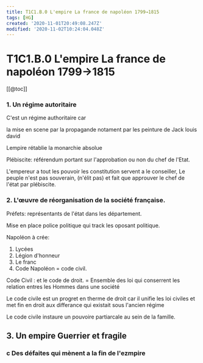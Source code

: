 ```yaml
---
title: T1C1.B.0 L'empire La france de napoléon 1799→1815
tags: [HG]
created: '2020-11-01T20:49:08.247Z'
modified: '2020-11-02T10:24:04.048Z'
---
```


# T1C1.B.0 L'empire La france de napoléon 1799→1815

[[@toc]]

### 1. Un régime autoritaire

C'est un régime authoritaire car 

la mise en scene par la propagande notament par les peinture de Jack louis david

Lempire rétablie la monarchie absolue

Plébiscite: référendum portant sur l'approbation ou non du chef de l'Etat.

L'empereur a tout les pouvoir les constitution servent a le conseiller, Le peuple n'est pas souverain, (n'élit pas) et fait que approuver le chef de l'état par plébiscite.

### 2. L'œuvre de réorganisation de la société française.

Préfets: représentants de l'état dans les département.

Mise en place police politique qui track les oposant politique.

Napoléon à crée:

1. Lycées
2. Légion d'honneur
3. Le franc
4. Code Napoléon = code civil.

Code Civil : et le code de droit. = Ensemble des loi qui conserrent les relation entres les Hommes dans une société

Le code civile est un progret en therme de droit car il unifie les loi civiles et met fin en droit aux differance qui existait sous l'ancien régime

Le code civile instaure un pouvoire partiarcale au sein de la famille.

## 3. Un empire Guerrier et fragile

### c Des défaites qui mènent a la fin de l'ezmpire





